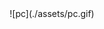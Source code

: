 <!--
<div align="center">
        <img align="center" src="./assets/pc.gif"/>
</div>

-->

<span style="display:block;text-align:center">
	![pc](./assets/pc.gif)
</span>
